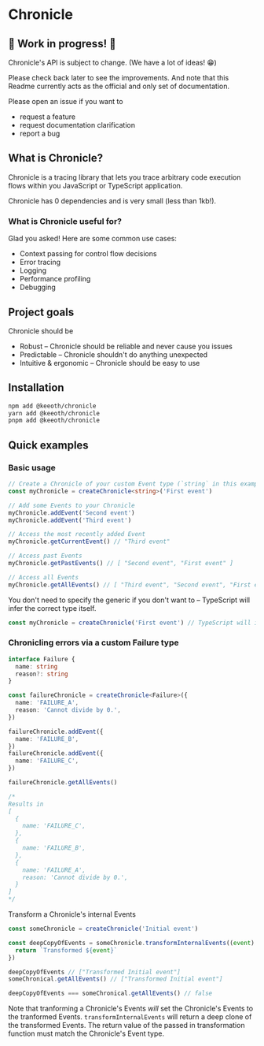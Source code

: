 # Chronicle

## 🚧 Work in progress! 🚧

Chronicle's API is subject to change. (We have a lot of ideas! 😁)

Please check back later to see the improvements. And note that this Readme currently acts as the official and only set of documentation.

Please open an issue if you want to

* request a feature
* request documentation clarification
* report a bug

## What is Chronicle?

Chronicle is a tracing library that lets you trace arbitrary code execution flows within you JavaScript or TypeScript application.

Chronicle has 0 dependencies and is very small (less than 1kb!).

### What is Chronicle useful for?

Glad you asked! Here are some common use cases:

* Context passing for control flow decisions
* Error tracing
* Logging
* Performance profiling
* Debugging

## Project goals

Chronicle should be
* Robust – Chronicle should be reliable and never cause you issues
* Predictable – Chronicle shouldn't do anything unexpected
* Intuitive & ergonomic – Chronicle should be easy to use

## Installation
```bash
npm add @keeoth/chronicle
yarn add @keeoth/chronicle
pnpm add @keeoth/chronicle
```

## Quick examples

### Basic usage
```ts
// Create a Chronicle of your custom Event type (`string` in this example)
const myChronicle = createChronicle<string>('First event')

// Add some Events to your Chronicle
myChronicle.addEvent('Second event')
myChronicle.addEvent('Third event')

// Access the most recently added Event
myChronicle.getCurrentEvent() // "Third event"

// Access past Events
myChronicle.getPastEvents() // [ "Second event", "First event" ]

// Access all Events
myChronicle.getAllEvents() // [ "Third event", "Second event", "First event" ]
```

You don't need to specify the generic if you don't want to – TypeScript will infer the correct type itself.
```ts
const myChronicle = createChronicle('First event') // TypeScript will infer Chronicle<string>
```

### Chronicling errors via a custom Failure type
```ts
interface Failure {
  name: string
  reason?: string
}

const failureChronicle = createChronicle<Failure>({
  name: 'FAILURE_A',
  reason: 'Cannot divide by 0.',
})

failureChronicle.addEvent({
  name: 'FAILURE_B',
})
failureChronicle.addEvent({
  name: 'FAILURE_C',
})

failureChronicle.getAllEvents()

/*
Results in
[
  {
    name: 'FAILURE_C',
  },
  {
    name: 'FAILURE_B',
  },
  {
    name: 'FAILURE_A',
    reason: 'Cannot divide by 0.',
  }
]
*/
```

Transform a Chronicle's internal Events
```ts
const someChronicle = createChronicle('Initial event')

const deepCopyOfEvents = someChronicle.transformInternalEvents((event) => {
  return `Transformed ${event}`
})

deepCopyOfEvents // ["Transformed Initial event"]
someChronical.getAllEvents() // ["Transformed Initial event"]

deepCopyOfEvents === someChronical.getAllEvents() // false
```
Note that tranforming a Chronicle's Events _will_ set the Chronicle's Events to the tranformed Events. `transformInternalEvents` will return a deep clone of the transformed Events. The return value of the
passed in transformation function must match the Chronicle's Event type.
